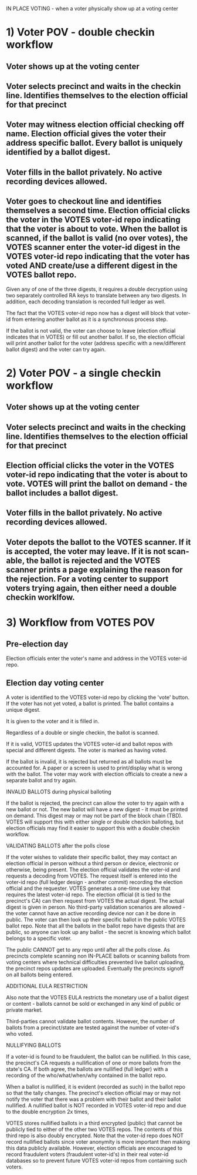 IN PLACE VOTING - when a voter physically show up at a voting center

# 1) Voter POV - double checkin workflow

## Voter shows up at the voting center

## Voter selects precinct and waits in the checkin line.  Identifies themselves to the election official for that precinct

## Voter may witness election official checking off name.  Election official gives the voter their address specific ballot.  Every ballot is uniquely identified by a ballot digest.

## Voter fills in the ballot privately.  No active recording devices allowed.

## Voter goes to checkout line and identifies themselves a second time.  Election official clicks the voter in the VOTES voter-id repo indicating that the voter is about to vote.  When the ballot is scanned, if the ballot is valid (no over votes), the VOTES scanner enter the voter-id digest in the VOTES voter-id repo indicating that the voter has voted AND create/use a different digest in the VOTES ballot repo.

Given any of one of the three digests, it requires a double decryption using two separately controlled RA keys to translate between any two digests.  In addition, each decoding translation is recorded full ledger as well.

The fact that the VOTES voter-id repo now has a digest will block that voter-id from entering another ballot as it is a synchronous process step.

If the ballot is not valid, the voter can choose to leave (election official indicates that in VOTES) or fill out another ballot.  If so, the election official will print another ballot for the voter (address specific with a new/different ballot digest) and the voter can try again.

# 2) Voter POV - a single checkin workflow

## Voter shows up at the voting center

## Voter selects precinct and waits in the checking line.  Identifies themselves to the election official for that precinct

## Election official clicks the voter in the VOTES voter-id repo indicating that the voter is about to vote.  VOTES will print the ballot on demand - the ballot includes a ballot digest.

## Voter fills in the ballot privately.  No active recording devices allowed.

## Voter depots the ballot to the VOTES scanner.  If it is accepted, the voter may leave.  If it is not scan-able, the ballot is rejected and the VOTES scanner prints a page explaining the reason for the rejection.  For a voting center to support voters trying again, then either need a double checkin worklfow.

# 3) Workflow from VOTES POV

## Pre-election day

Election officials enter the voter's name and address in the VOTES voter-id repo.

## Election day voting center

A voter is identified to the VOTES voter-id repo by clicking the 'vote' button.  If the voter has not yet voted, a ballot is printed.  The ballot contains a unique digest.

It is given to the voter and it is filled in.

Regardless of a double or single checkin, the ballot is scanned.

If it is valid, VOTES updates the VOTES voter-id and ballot repos with special and different digests.  The voter is marked as having voted.

If the ballot is invalid, it is rejected but returned as all ballots must be accounted for.  A paper or a screen is used to print/display what is wrong with the ballot.  The voter may work with election officials to create a new a separate ballot and try again.

INVALID BALLOTS during physical balloting

If the ballot is rejected, the precinct can allow the voter to try again with a new ballot or not.  The new ballot will have a new digest - it must be printed on demand.  This digest may or may not be part of the block chain (TBD).  VOTES will support this with either single or double checkin balloting, but election officials may find it easier to support this with a double checkin workflow.

VALIDATING BALLOTS after the polls close

If the voter wishes to validate their specific ballot, they may contact an election official in person without a third person or device, electronic or otherwise, being present.  The election official validates the voter-id and requests a decoding from VOTES.  The request itself is entered into the voter-id repo (full ledger design - another commit) recording the election official and the requester.  VOTES generates a one-time use key that requires the latest voter-id repo.  The election official (it is tied to the precinct's CA) can then request from VOTES the actual digest.  The actual digest is given in person.  No third-party validation scenarios are allowed - the voter cannot have an active recording device nor can it be done in public.  The voter can then look up their specific ballot in the public VOTES ballot repo.  Note that all the ballots in the ballot repo have digests that are public, so anyone can look up any ballot - the secret is knowing which ballot belongs to a specific voter.

The public CANNOT get to any repo until after all the polls close.  As precincts complete scanning non IN-PLACE ballots or scanning ballots from voting centers where technical difficulties prevented live ballot uploading, the precinct repos updates are uploaded.  Eventually the precincts signoff on all ballots being entered.

ADDITIONAL EULA RESTRICTION

Also note that the VOTES EULA restricts the monetary use of a ballot digest or content - ballots cannot be sold or exchanged in any kind of public or private market.

Third-parties cannot validate ballot contents.  However, the number of ballots from a precinct/state are tested against the number of voter-id's who voted.

NULLIFYING BALLOTS

If a voter-id is found to be fraudulent, the ballot can be nullified.  In this case, the precinct's CA requests a nullification of one or more ballots from the state's CA.  If both agree, the ballots are nullified (full ledger) with a recording of the who/what/when/why contained in the ballot repo.

When a ballot is nullified, it is evident (recorded as such) in the ballot repo so that the tally changes.  The precinct's election official may or may not notify the voter that there was a problem with their ballot and their ballot nullified.  A nullified ballot is NOT recorded in VOTES voter-id repo and due to the double encryption 2x times, 


VOTES stores nullified ballots in a third encrypted (public) that cannot be publicly tied to either of the other two VOTES repos.  The contents of this third repo is also doubly encrypted.  Note that the  voter-id repo does NOT record nullified ballots since voter anonymity is more important then making this data publicly available.  However, election officials are encouraged to record fraudulent voters (fraudulent voter-id's) in their real voter-id databases so to prevent future VOTES voter-id repos from containing such voters.
